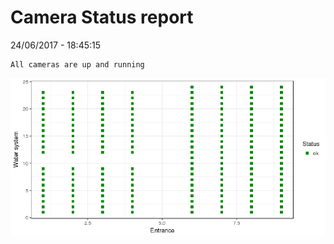 Camera Status report
================
24/06/2017 - 18:45:15

    All cameras are up and running

![](camreport_files/figure-markdown_github/unnamed-chunk-2-1.png)
